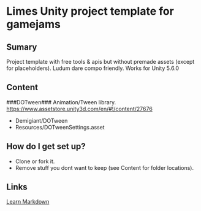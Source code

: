 # Limes Unity project template for gamejams #



## Sumary ##
Project template with free tools & apis but without premade assets (except for placeholders). Ludum dare compo friendly.
Works for Unity 5.6.0

## Content ##

###DOTween###
Animation/Tween library.
https://www.assetstore.unity3d.com/en/#!/content/27676

* Demigiant/DOTween
* Resources/DOTweenSettings.asset

## How do I get set up? ##
* Clone or fork it.
* Remove stuff you dont want to keep (see Content for folder locations).

## Links ##
[Learn Markdown](https://bitbucket.org/tutorials/markdowndemo)